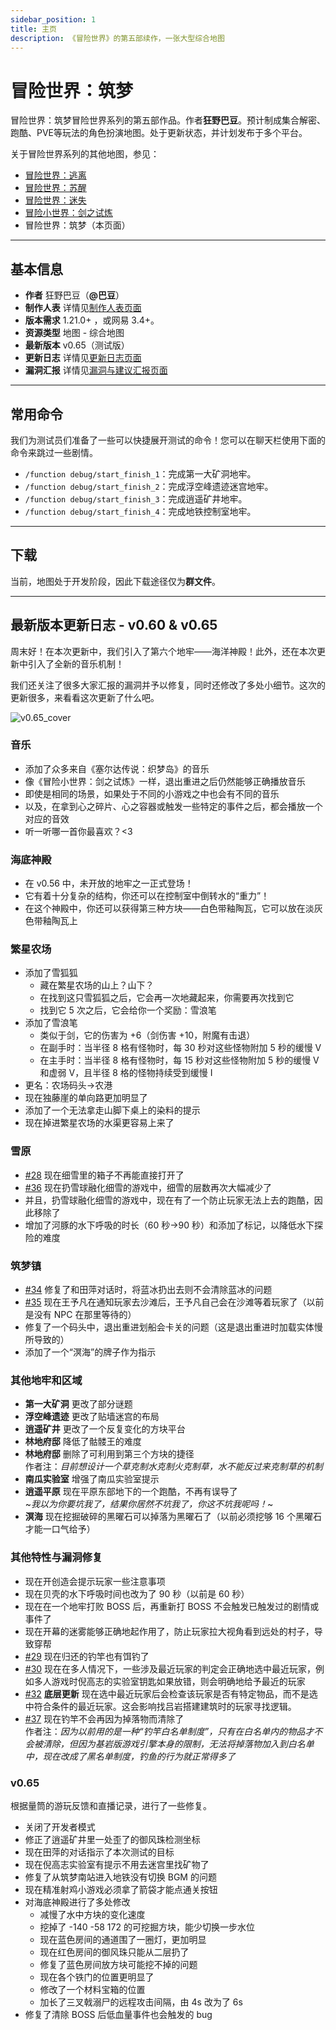 ```yaml
---
sidebar_position: 1
title: 主页
description: 《冒险世界》的第五部续作，一张大型综合地图
---
```


# 冒险世界：筑梦

冒险世界：筑梦冒险世界系列的第五部作品。作者**狂野巴豆**。预计制成集合解密、跑酷、PVE等玩法的角色扮演地图。处于更新状态，并计划发布于多个平台。

关于冒险世界系列的其他地图，参见：

- [冒险世界：逃离](../../planning/adventure_world_1/homepage)
- [冒险世界：苏醒](../../planning/adventure_world_2/homepage)
- [冒险世界：迷失](../../planning/adventure_world_3/homepage)
- [冒险小世界：剑之试炼](../adventure_world_4/homepage)
- 冒险世界：筑梦（本页面）

---

## 基本信息

- **作者** 狂野巴豆（**@巴豆**）
- **制作人表** 详情见[制作人表页面](credits)
- **版本需求** 1.21.0+ ，或网易 3.4+。
- **资源类型** 地图 - 综合地图
- **最新版本** v0.65（测试版）
- **更新日志** 详情见[更新日志页面](update_log)
- **漏洞汇报** 详情见[漏洞与建议汇报页面](bugs)

---

## 常用命令

我们为测试员们准备了一些可以快捷展开测试的命令！您可以在聊天栏使用下面的命令来跳过一些剧情。

- `/function debug/start_finish_1`：完成第一大矿洞地牢。
- `/function debug/start_finish_2`：完成浮空峰遗迹迷宫地牢。
- `/function debug/start_finish_3`：完成逍遥矿井地牢。
- `/function debug/start_finish_4`：完成地铁控制室地牢。

---

## 下载

当前，地图处于开发阶段，因此下载途径仅为**群文件**。

---

## 最新版本更新日志 - v0.60 & v0.65

周末好！在本次更新中，我们引入了第六个地牢——海洋神殿！此外，还在本次更新中引入了全新的音乐机制！

我们还关注了很多大家汇报的漏洞并予以修复，同时还修改了多处小细节。这次的更新很多，来看看这次更新了什么吧。

![v0.65_cover](/resources/adventure_world_5/update_log/v0.65_cover.png)

### 音乐

- 添加了众多来自《塞尔达传说：织梦岛》的音乐
- 像《冒险小世界：剑之试炼》一样，退出重进之后仍然能够正确播放音乐
- 即使是相同的场景，如果处于不同的小游戏之中也会有不同的音乐
- 以及，在拿到心之碎片、心之容器或触发一些特定的事件之后，都会播放一个对应的音效
- 听一听哪一首你最喜欢？\<3

### 海底神殿

- 在 v0.56 中，未开放的地牢之一正式登场！
- 它有着十分复杂的结构，你还可以在控制室中倒转水的“重力”！
- 在这个神殿中，你还可以获得第三种方块——白色带釉陶瓦，它可以放在淡灰色带釉陶瓦上

### 繁星农场

- 添加了雪狐狐
  - 藏在繁星农场的山上？山下？
  - 在找到这只雪狐狐之后，它会再一次地藏起来，你需要再次找到它
  - 找到它 5 次之后，它会给你一个奖励：雪浪笔
- 添加了雪浪笔
  - 类似于剑，它的伤害为 +6（剑伤害 +10，附魔有击退）
  - 在副手时：当半径 8 格有怪物时，每 30 秒对这些怪物附加 5 秒的缓慢 V
  - 在主手时：当半径 8 格有怪物时，每 15 秒对这些怪物附加 5 秒的缓慢 V 和虚弱 V，且半径 8 格的怪物持续受到缓慢 I
- 更名：农场码头→农港
- 现在独藤崖的单向路更加明显了
- 添加了一个无法拿走山脚下桌上的染料的提示
- 现在掉进繁星农场的水渠更容易上来了

### 雪原

- [#28](./bugs#细雪里的箱子可以直接打开-28) 现在细雪里的箱子不再能直接打开了
- [#36](./bugs#蓝冰获取剧情过程中细雪融化过程流程过长过于拖沓-36) 现在扔雪球融化细雪的游戏中，细雪的层数再次大幅减少了
- 并且，扔雪球融化细雪的游戏中，现在有了一个防止玩家无法上去的跑酷，因此移除了
- 增加了河豚的水下呼吸的时长（60 秒→90 秒）和添加了标记，以降低水下探险的难度

### 筑梦镇

- [#34](./bugs#和田萍对话时将蓝冰扔出去不会清除-34) 修复了和田萍对话时，将蓝冰扔出去则不会清除蓝冰的问题
- [#35](./bugs#打火石相关剧情触发可以更明确些-35) 现在王予凡在通知玩家去沙滩后，王予凡自己会在沙滩等着玩家了（以前是没有 NPC 在那里等待的）
- 修复了一个码头中，退出重进划船会卡关的问题（这是退出重进时加载实体慢所导致的）
- 添加了一个“溟海”的牌子作为指示

### 其他地牢和区域

- **第一大矿洞** 更改了部分谜题
- **浮空峰遗迹** 更改了贴墙迷宫的布局
- **逍遥矿井** 更改了一个反复变化的方块平台
- **林地府邸** 降低了骷髅王的难度
- **林地府邸** 删除了可利用到第三个方块的捷径  
  作者注：*目前想设计一个草克制水克制火克制草，水不能反过来克制草的机制*
- **南瓜实验室** 增强了南瓜实验室提示
- **逍遥平原** 现在平原东部地下的一个跑酷，不再有误导了  
  ~*我以为你要坑我了，结果你居然不坑我了，你这不坑我呢吗！*~
- **溟海** 现在挖掘破碎的黑曜石可以掉落为黑曜石了（以前必须挖够 16 个黑曜石才能一口气给予）

### 其他特性与漏洞修复

- 现在开创造会提示玩家一些注意事项
- 现在贝壳的水下呼吸时间也改为了 90 秒（以前是 60 秒）
- 现在在一个地牢打败 BOSS 后，再重新打 BOSS 不会触发已触发过的剧情或事件了
- 现在开幕的迷雾能够正确地起作用了，防止玩家拉大视角看到远处的村子，导致穿帮
- [#29](./bugs#靠近标靶后被清理的钓竿归还之后没有饵钓-29) 现在归还的钓竿也有饵钓了
- [#30](./bugs#多人游戏时倪高志的实验室钥匙如果放错则钥匙只能给一个人-30) 现在在多人情况下，一些涉及最近玩家的判定会正确地选中最近玩家，例如多人游戏时倪高志的实验室钥匙如果放错，则会明确地给予最近的玩家
- [#32](./bugs#多人情况下当存在材料足够的玩家时材料不够的玩家可以无消耗地搭建新建筑-32) **底层更新** 现在选中最近玩家后会检查该玩家是否有特定物品，而不是选中符合条件的最近玩家。这会影响找吕岩搭建建筑时的玩家寻找逻辑。
- [#37](./bugs#周边掉落物杂乱时钓竿浮标抛出易失败-37) 现在钓竿不会再因为掉落物而清除了  
  作者注：*因为以前用的是一种“钓竿白名单制度”，只有在白名单内的物品才不会被清除，但因为基岩版游戏引擎本身的限制，无法将掉落物加入到白名单中，现在改成了黑名单制度，钓鱼的行为就正常得多了*

### v0.65

根据量筒的游玩反馈和直播记录，进行了一些修复。

- 关闭了开发者模式
- 修正了逍遥矿井里一处歪了的御风珠检测坐标
- 现在田萍的对话指示了本次测试的目标
- 现在倪高志实验室有提示不用去迷宫里找矿物了
- 修复了从筑梦南站进入地铁没有切换 BGM 的问题
- 现在精准射鸡小游戏必须拿了箭袋才能点通关按钮
- 对海底神殿进行了多处修改
  - 减慢了水中方块的变化速度
  - 挖掉了 -140 -58 172 的可挖掘方块，能少切换一步水位
  - 现在蓝色房间的通道围了一圈灯，更加明显
  - 现在红色房间的御风珠只能从二层扔了
  - 修复了蓝色房间放方块可能挖不掉的问题
  - 现在各个铁门的位置更明显了
  - 修改了一个材料宝箱的位置
  - 加长了三叉戟溺尸的远程攻击间隔，由 4s 改为了 6s
- 修复了清除 BOSS 后低血量事件也会触发的 bug
